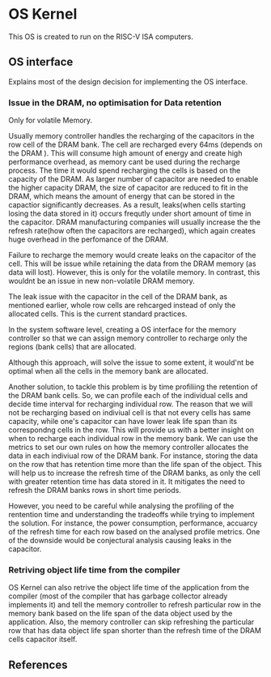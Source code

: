 # OS Kernel
This OS is created to run on the RISC-V ISA computers.

## OS interface
Explains most of the design decision for implementing the OS interface. 


### Issue in the DRAM, no optimisation for Data retention
Only for volatile Memory.

Usually memory controller handles the recharging of the capacitors in the row cell of the DRAM bank. The cell are recharged every 64ms (depends on the DRAM ). This will consume  high amount of energy and create high performance overhead, as memory cant be used during the recharge process. The time it would spend recharging the cells is based on the capacity of the DRAM. As larger number of capacitor are needed to enable the higher capacity DRAM, the size of capacitor are reduced to fit in the DRAM, which means the amount of  energy that can be stored in the capactior significantly decreases. As a result, leaks(when cells starting losing the data stored in it) occurs frequtly under short amount of time in the capacitor. DRAM manufacturing companies will usually  increase the the refresh rate(how often the capacitors are recharged), which again creates huge overhead in the perfomance of the  DRAM.

Failure to recharge the memory would create leaks on the capacitor of the cell. This will be issue while retaining the data from the DRAM memory (as data will lost). However, this is only for the volatile memory. In contrast, this wouldnt be an issue in new non-volatile DRAM memory.

The leak issue with the capacitor in the cell of the DRAM bank, as mentioned earlier, whole row cells are rehcarged instead of only the allocated cells. This is the current standard practices.

In the system software level, creating a OS interface for the memory controller so that we can assign memory controller to recharge only the regions (bank cells) that are allocated.

Although this approach, will solve the issue to some extent, it would'nt be optimal when all the cells in the memory bank are allocated.

Another solution, to tackle this problem is by time profiliing the retention of the DRAM bank cells. So, we can profile each of the individual cells and decide time interval for recharging individual row. The reason that we will not be recharging based on indiviual cell is that not every cells has same capacity, while one's capacitor can have lower leak life span than its correspondng cells in the row. This will provide us with a better insight on when to recharge each individual row in the memory bank. We can use the metrics to set our own rules on how the memory controller allocates the data in each indiviual row of the DRAM bank. For instance, storing the data on the row that has retention time more than the life span of the object. This will help us to increase the refresh time of the DRAM banks, as only the cell with greater retention time has data stored in it. It mitigates the need to refresh the DRAM banks rows in short time periods.

However, you need to be careful while analysing the profiling of the rentention time and understanding the tradeoffs while trying to implement the solution. For instance, the power consumption, performance, accuarcy of the refresh time for each row based on the analysed profile metrics. One of the downside would be conjectural analysis causing leaks in the capacitor.

### Retriving object life time from the compiler
OS Kernel can also retrive the object life time of the application from the compiler (most of the compiler that has garbage collector already implements it) and tell the memory controller to refresh particular row in the memory bank based on the life span of the data object used by the application. Also, the memory controller can skip refreshing the particular row that has data object life span shorter than the refresh time of the DRAM cells capacitor itself.

## References


